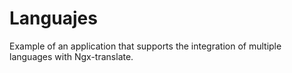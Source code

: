 # Languajes
Example of an application that supports the integration of multiple languages with Ngx-translate.

